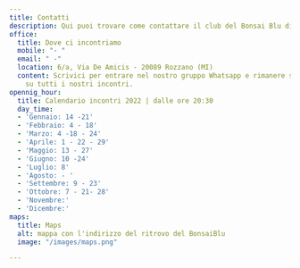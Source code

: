 ```yaml
---
title: Contatti
description: Qui puoi trovare come contattare il club del Bonsai Blu di Milano
office:
  title: Dove ci incontriamo
  mobile: "- "
  email: " -"
  location: 6/a, Via De Amicis - 20089 Rozzano (MI)
  content: Scrivici per entrare nel nostro gruppo Whatsapp e rimanere sempre aggiornato
    su tutti i nostri incontri.
opennig_hour:
  title: Calendario incontri 2022 | dalle ore 20:30
  day_time:
  - 'Gennaio: 14 -21'
  - 'Febbraio: 4 - 18'
  - 'Marzo: 4 -18 - 24'
  - 'Aprile: 1 - 22 - 29'
  - 'Maggio: 13 - 27'
  - 'Giugno: 10 -24'
  - 'Luglio: 8'
  - 'Agosto: - '
  - 'Settembre: 9 - 23'
  - 'Ottobre: 7 - 21- 28'
  - 'Novembre:'
  - 'Dicembre:'
maps:
  title: Maps
  alt: mappa con l'indirizzo del ritrovo del BonsaiBlu
  image: "/images/maps.png"

---
```


